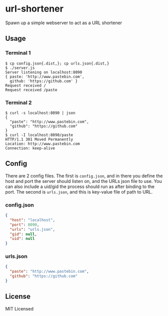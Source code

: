 url-shortener
=============

Spawn up a simple webserver to act as a URL shortener

Usage
-----

### Terminal 1
    $ cp config.json{.dist,}; cp urls.json{.dist,}
    $ ./server.js
    Server listening on localhost:8090
    { paste: 'http://www.pastebin.com',
      github: 'https://github.com' }
    Request received /
    Request received /paste

### Terminal 2
    $ curl -s localhost:8090 | json
    {
      "paste": "http://www.pastebin.com",
      "github": "https://github.com"
    }
    $ curl -I localhost:8090/paste
    HTTP/1.1 301 Moved Permanently
    Location: http://www.pastebin.com
    Connection: keep-alive

Config
------

There are 2 config files.  The first is `config.json`, and in there you define the host
and port the server should listen on, and the URLs json file to use.  You can also include
a uid/gid the process should run as after binding to the port. The second is `urls.json`, and
this is key-value file of path to URL.

### config.json
``` json
{
  "host": "localhost",
  "port": 8090,
  "urls": "urls.json",
  "gid": null,
  "uid": null
}
```

### urls.json
``` json
{
  "paste": "http://www.pastebin.com",
  "github": "https://github.com"
}
```

License
-------

MIT Licensed
